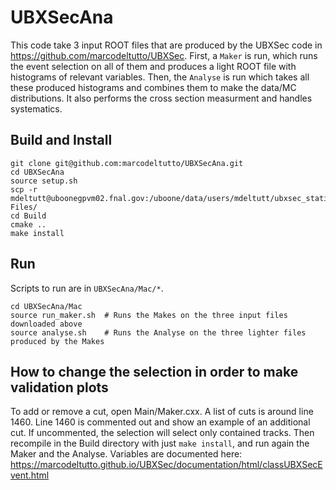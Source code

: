 # UBXSecAna

This code take 3 input ROOT files that are produced by the UBXSec code in https://github.com/marcodeltutto/UBXSec. First, a `Maker` is run, which runs the event selection on all of them and produces a light ROOT file with histograms of relevant variables. Then, the `Analyse` is run which takes all these produced histograms and combines them to make the data/MC distributions. It also performs the cross section measurment and handles systematics.

## Build and Install
```
git clone git@github.com:marcodeltutto/UBXSecAna.git
cd UBXSecAna
source setup.sh
scp -r mdeltutt@uboonegpvm02.fnal.gov:/uboone/data/users/mdeltutt/ubxsec_static/mcc8.7_test/*test1.root Files/
cd Build
cmake ..
make install
```

## Run
Scripts to run are in `UBXSecAna/Mac/*`.
```
cd UBXSecAna/Mac
source run_maker.sh  # Runs the Makes on the three input files downloaded above
source analyse.sh    # Runs the Analyse on the three lighter files produced by the Makes
```

## How to change the selection in order to make validation plots
To add or remove a cut, open Main/Maker.cxx. A list of cuts is around line 1460. Line 1460 is commented out and show an example of an additional cut. If uncommented, the selection will select only contained tracks.
Then recompile in the Build directory with just `make install`, and run again the Maker and the Analyse.
Variables are documented here: https://marcodeltutto.github.io/UBXSec/documentation/html/classUBXSecEvent.html
